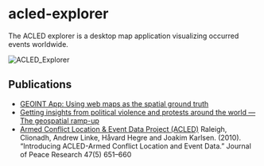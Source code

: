 # acled-explorer
The ACLED explorer is a desktop map application visualizing occurred events worldwide.

![ACLED_Explorer](https://user-images.githubusercontent.com/921231/121080961-5c49b900-c7dc-11eb-9f16-c0083729b055.png)

## Publications
- [GEOINT App: Using web maps as the spatial ground truth](https://medium.com/geospatial-intelligence/geoint-app-using-web-maps-as-the-spatial-ground-truth-c8e716e87af8)
- [Getting insights from political violence and protests around the world — The geospatial ramp-up](https://medium.com/geospatial-intelligence/getting-insights-from-political-violence-and-protests-around-the-world-the-geospatial-ramp-up-5b35ba91d13)
- [Armed Conflict Location & Event Data Project (ACLED)](https://acleddata.com)
Raleigh, Clionadh, Andrew Linke, Håvard Hegre and Joakim Karlsen. (2010). “Introducing ACLED-Armed Conflict Location and Event Data.” Journal of Peace Research 47(5) 651–660
